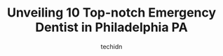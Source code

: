 ---
layout: ampstory
image: https://i0.wp.com/www.depkes.org/wp-content/uploads/2023/06/emergency-dentist-0-in-philadelphia-pa-1685759939.jpeg?resize=640,853
author: techidn
featured: false
description: Discover the impressive array of Emergency Dentist options in Philadelphia PA, where you can find 10 of the largest Emergency Dentist establishments in the area. From renowned classics to hi
title: Unveiling 10 Top-notch Emergency Dentist in Philadelphia PA
cover:
   title: Unveiling 10 Top-notch Emergency Dentist in Philadelphia PA
   subtitle: Rickpate
   background: https://www.depkes.org/wp-content/uploads/2023/06/emergency-dentist-0-in-philadelphia-pa-1685759939.jpeg

pages: 
 - layout: thirds
   top: <h1>#1 Innovative Dental by Dr. A</h1>
   bottom: "<p>Dr A and his staff are awesome. They are compassionate and caring. I have never been there that they werent all smiling . Ive never had to wait more than 10 minutes</p>"
   background: https://www.depkes.org/wp-content/uploads/2023/06/emergency-dentist-1-in-philadelphia-pa-1685759939.jpeg
   backgroundblur: true
 - layout: thirds
   top: <h1>#2 The Philadelphia Dentist</h1>
   bottom: "<p>I was able to get a same-day emergency tooth extraction, and the staff and doctors there were extremely friendly and concerned about my tooth pain. The procedure was also</p>"
   background: https://www.depkes.org/wp-content/uploads/2023/06/emergency-dentist-2-in-philadelphia-pa-1685759940.jpeg
   cta:
      link: https://www.depkes.org/blog/unveiling-10-top-notch-emergency-dentist-in-philadelphia-pa/
      text: Unveiling 10 Top-notch Emergency Dentist in Philadelphia PA
 - layout: thirds
   top: <h1>#3 Dr Richard Eidelson, DDS</h1>
   bottom: "<p>1048 South St, Philadelphia, PA 19147, United States</p>"
   background: https://www.depkes.org/wp-content/uploads/2023/06/emergency-dentist-3-in-philadelphia-pa-1685759940.jpeg
   cta:
      link: https://www.depkes.org/blog/unveiling-10-top-notch-emergency-dentist-in-philadelphia-pa/
      text: Unveiling 10 Top-notch Emergency Dentist in Philadelphia PA
 - layout: thirds
   top: <h1>#4 Philadelphia Dental Emergency</h1>
   bottom: "<p>7718 Castor Ave, Philadelphia, PA 19152, United States</p>"
   background: https://images.unsplash.com/photo-1531169509526-f8f1fdaa4a67?ixlib=rb-4.0.3&ixid=MnwxMjA3fDB8MHxwaG90by1wYWdlfHx8fGVufDB8fHx8&auto=format&fit=crop&w=640&h=853&q=80
   cta:
      link: https://www.depkes.org/blog/unveiling-10-top-notch-emergency-dentist-in-philadelphia-pa/
      text: Unveiling 10 Top-notch Emergency Dentist in Philadelphia PA
 - layout: thirds
   top: <h1>#5 Emergency Dental</h1>
   bottom: "<p>1601 Market St, Philadelphia, PA 19103, United States</p>"
   background: https://images.unsplash.com/photo-1557672172-298e090bd0f1?ixlib=rb-4.0.3&ixid=MnwxMjA3fDB8MHxwaG90by1wYWdlfHx8fGVufDB8fHx8&auto=format&fit=crop&w=640&h=853&q=80
   cta:
      link: https://www.depkes.org/blog/unveiling-10-top-notch-emergency-dentist-in-philadelphia-pa/
      text: Unveiling 10 Top-notch Emergency Dentist in Philadelphia PA
 - layout: thirds
   top: <h1>#6 Emergency Dentist</h1>
   bottom: "<p>314 W Upsal St, Philadelphia, PA 19119, United States</p>"
   background: https://images.unsplash.com/photo-1602536052359-ef94c21c5948?ixlib=rb-4.0.3&ixid=MnwxMjA3fDB8MHxwaG90by1wYWdlfHx8fGVufDB8fHx8&auto=format&fit=crop&w=640&h=853&q=80
   cta:
      link: https://www.depkes.org/blog/unveiling-10-top-notch-emergency-dentist-in-philadelphia-pa/
      text: Unveiling 10 Top-notch Emergency Dentist in Philadelphia PA
 - layout: thirds
   top: <h1>#7 Rapid Dental</h1>
   bottom: "<p>15 New St Apt 108, Philadelphia, PA 19106, United States</p>"
   background: https://images.unsplash.com/photo-1489648022186-8f49310909a0?ixlib=rb-4.0.3&ixid=MnwxMjA3fDB8MHxwaG90by1wYWdlfHx8fGVufDB8fHx8&auto=format&fit=crop&w=640&h=853&q=80
   cta:
      link: https://www.depkes.org/blog/unveiling-10-top-notch-emergency-dentist-in-philadelphia-pa/
      text: Unveiling 10 Top-notch Emergency Dentist in Philadelphia PA
 - layout: thirds
   middle: Continue reading...
   background: https://images.unsplash.com/photo-1567095761054-7a02e69e5c43?ixlib=rb-4.0.3&ixid=MnwxMjA3fDB8MHxwaG90by1wYWdlfHx8fGVufDB8fHx8&auto=format&fit=crop&w=640&h=853&q=80
   cta:
      link: https://www.depkes.org/blog/unveiling-10-top-notch-emergency-dentist-in-philadelphia-pa/
      text: Unveiling 10 Top-notch Emergency Dentist in Philadelphia PA
      
---